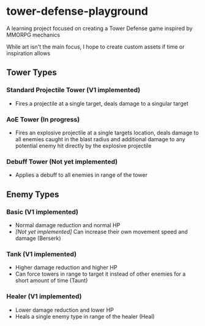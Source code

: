 # tower-defense-playground
A learning project focused on creating a Tower Defense game inspired by MMORPG mechanics

While art isn't the main focus, I hope to create custom assets if time or inspiration allows

## Tower Types
### Standard Projectile Tower (V1 implemented)
- Fires a projectile at a single target, deals damage to a singular target
### AoE Tower (In progress)
- Fires an explosive projectile at a single targets location, deals damage to all enemies caught in the blast radius and additional damage to any potential enemy hit directly by the explosive projectile
### Debuff Tower (Not yet implemented)
- Applies a debuff to all enemies in range of the tower

## Enemy Types
### Basic (V1 implemented)
- Normal damage reduction and normal HP
- *[Not yet implemented]* Can increase their own movement speed and damage (Berserk)
### Tank (V1 implemented)
- Higher damage reduction and higher HP
- Can force towers in range to target it instead of other enemies for a short amount of time (Taunt)
### Healer (V1 implemented)
- Lower damage reduction and lower HP
- Heals a single enemy type in range of the healer (Heal)
